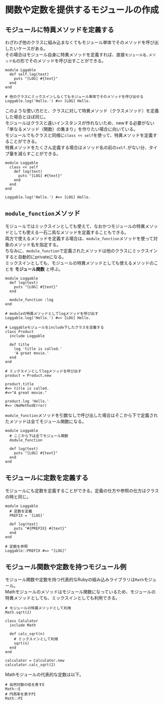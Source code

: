 # 関数や定数を提供するモジュールの作成
## モジュールに特異メソッドを定義する
わざわざ他のクラスに組み込まなくてもモジュール単体でそのメソッドを呼び出したいケースがある。  
その場合はモジュール自身に特異メソッドを定義すれば、直接`モジュール名.メソッド名`の形でそのメソッドを呼び出すことができる。  

```
module Lggable
  def self.log(text)
    puts "[LOG] #{text}"
  end
end

# 他のクラスにミックスインしなくてもモジュール単体でそのメソッドを呼び出せる
Loggable.log('Hello.') #=> [LOG] Hello.
```

このような使い方だと、クラスに対して特異メソッド（クラスメソッド）を定義した場合とほぼ同じ。  
モジュールはクラスと違いインスタンスが作れないため、newする必要がない「単なるメソッド（関数）の集まり」を作りたい場合に向いている。  
モジュールでもクラスと同様に`class << self`を使って、特異メソッドを定義することができる。  
特異メソッドをたくさん定義する場合はメソッド名の前の`self.`がない分、タイプ量を減らすことができる。  

```
module Loggable
  class << self
    def log(text)
      puts "[LOG] #{text}"
    end
  end
end

Loggable.log('Hello.') #=> [LOG] Hello.
```

## `module_function`メソッド
モジュールではミックスインとしても使えて、なおかつモジュールの特異メソッドとしても使える一石二鳥なメソッドを定義することもできる。  
両方で使えるメソッドを定義する場合は、`module_function`メソッドを使って対象のメソッド名を指定する。  
ちなみに、`module_function`で定義されたメソッドは他のクラスにミックスインすると自動的にprivateになる。  
ミックスインとしても、モジュールの特異メソッドとしても使えるメソッドのことを __モジュール関数__ と呼ぶ。  


```
module Loggable
  def log(text)
    puts "[LOG] #{text}"
  end

  module_function :log
end

# moduleの特異メソッドとしてlogメソッドを呼び出す
Loggable.log('Hello.') #=> [LOG] Hello.

# Loggableモジュールをinclude下したクラスを定義する
class Product
  include Loggable

  def title
    log 'title is called.'
    'A great movie.'
  end
end

# ミックスインとしてlogメソッドを呼び出す
product = Product.new

product.title
#=> title is called.
#=>"A great movie."

product.log 'Hello.'
#=> (NoMethodError)
```

`module_function`メソッドを引数なしで呼び出した場合はそこから下で定義されたメソッドは全てモジュール関数になる。  

```
module Loggable
  # ここから下は全てモジュール関数
  dodule_function

  def log(text)
    puts "[LOG] #{text}"
  end
end
```

## モジュールに定数を定義する
モジュールにも定数を定義することができる。定義の仕方や参照の仕方はクラスの時と同じ。  

```
module Loggable
  # 定数を定義
  PREFIX = '[LOG]'

  def log(text)
    puts "#{PREFIX} #{text}"
  end
end

# 定数を参照
Loggable::PREFIX #=> "[LOG]"
```

## モジュール関数や定数を持つモジュール例
モジュール関数や定数を持つ代表的なRubyの組み込みライブラリは`Math`モジュール。  
Mathモジュールのメソッドはモジュール関数になっているため、モジュールの特異メソッドとしても、ミックスインとしても利用できる。  

```
# モジュールの特異メソッドとして利用
Math.sqrt(2)

class Calulator
  include Math

  def calc_sqrt(n)
    # ミックスインとして利用
    sqrt(n)
  end
end

calculator = Calculator.new
calculator.calc_sqrt(2)
```

Mathモジュールの代表的な定数は以下。

```
# 自然対数の低を表すE
Math::E
# 円周率を表すPI
Math::PI
```

